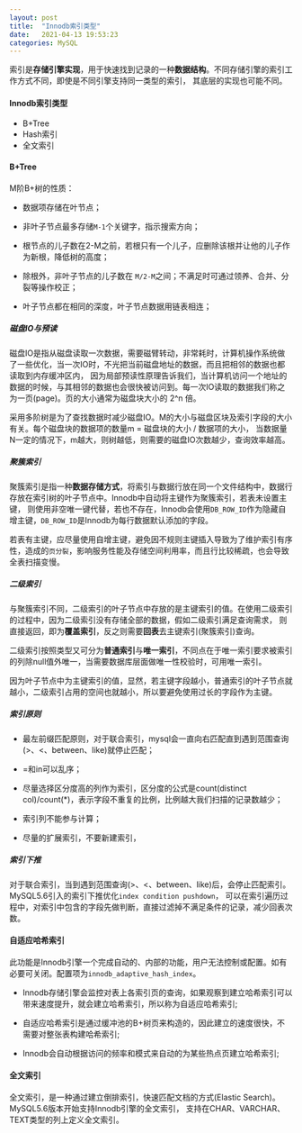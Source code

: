 ```yaml
---
layout: post
title:  "Innodb索引类型"
date:   2021-04-13 19:53:23
categories: MySQL
---
```


索引是**存储引擎实现**，用于快速找到记录的一种**数据结构**。不同存储引擎的索引工作方式不同，即使是不同引擎支持同一类型的索引，
其底层的实现也可能不同。

#### Innodb索引类型

* B+Tree 
* Hash索引
* 全文索引



#### B+Tree

M阶B+树的性质：

* 数据项存储在叶节点；

* 非叶子节点最多存储`M-1`个关键字，指示搜索方向；

* 根节点的儿子数在2-M之前，若根只有一个儿子，应删除该根并让他的儿子作为新根，降低树的高度；

* 除根外，非叶子节点的儿子数在 `M/2-M`之间；不满足时可通过领养、合并、分裂等操作校正；

* 叶子节点都在相同的深度，叶子节点数据用链表相连；


##### 磁盘IO与预读

磁盘IO是指从磁盘读取一次数据，需要磁臂转动，非常耗时，计算机操作系统做了一些优化，当一次IO时，不光把当前磁盘地址的数据，而且把相邻的数据也都读取到内存缓冲区内，
因为局部预读性原理告诉我们，当计算机访问一个地址的数据的时候，与其相邻的数据也会很快被访问到。每一次IO读取的数据我们称之为一页(page)。页的大小通常为磁盘块大小的 2^n 倍。

采用多阶树是为了查找数据时减少磁盘IO。M的大小与磁盘区块及索引字段的大小有关。每个磁盘块的数据项的数量m = 磁盘块的大小 / 数据项的大小，
当数据量N一定的情况下，m越大，则树越低，则需要的磁盘IO次数越少，查询效率越高。

##### 聚簇索引

聚簇索引是指一种**数据存储方式**，将索引与数据行放在同一个文件结构中，数据行存放在索引树的叶子节点中。Innodb中自动将主键作为聚簇索引，若表未设置主键，
则使用非空唯一键代替，若也不存在，Innodb会使用`DB_ROW_ID`作为隐藏自增主键，`DB_ROW_ID`是Innodb为每行数据默认添加的字段。

若表有主键，应尽量使用自增主键，避免因不规则主键插入导致为了维护索引有序性，造成的`页分裂`，影响服务性能及存储空间利用率，而且行比较稀疏，也会导致
全表扫描变慢。

##### 二级索引

与聚簇索引不同，二级索引的叶子节点中存放的是主键索引的值。在使用二级索引的过程中，因为二级索引没有存储全部的数据，假如二级索引满足查询需求，
则直接返回，即为**覆盖索引**，反之则需要**回表**去主键索引(聚簇索引)查询。

二级索引按照类型又可分为**普通索引**与**唯一索引**，不同点在于唯一索引要求被索引的列除null值外唯一，当需要数据库层面做唯一性校验时，可用唯一索引。

因为叶子节点中为主键索引的值，显然，若主键字段越小，普通索引的叶子节点就越小，二级索引占用的空间也就越小，所以要避免使用过长的字段作为主键。


##### 索引原则

* 最左前缀匹配原则，对于联合索引，mysql会一直向右匹配直到遇到范围查询(>、<、between、like)就停止匹配；

* =和in可以乱序；

* 尽量选择区分度高的列作为索引，区分度的公式是count(distinct col)/count(*)，表示字段不重复的比例，比例越大我们扫描的记录数越少；

* 索引列不能参与计算；

* 尽量的扩展索引，不要新建索引，

##### 索引下推

对于联合索引，当到遇到范围查询(>、<、between、like)后，会停止匹配索引。MySQL5.6引入的索引下推优化`index condition pushdown`，
可以在索引遍历过程中，对索引中包含的字段先做判断，直接过滤掉不满足条件的记录，减少回表次数。


#### 自适应哈希索引

此功能是Innodb引擎一个完成自动的、内部的功能，用户无法控制或配置。如有必要可关闭。配置项为`innodb_adaptive_hash_index`。

* Innodb存储引擎会监控对表上各索引页的查询，如果观察到建立哈希索引可以带来速度提升，就会建立哈希索引，所以称为自适应哈希索引;

* 自适应哈希索引是通过缓冲池的B+树页来构造的，因此建立的速度很快，不需要对整张表构建哈希索引;

* Innodb会自动根据访问的频率和模式来自动的为某些热点页建立哈希索引;


#### 全文索引

全文索引，是一种通过建立倒排索引，快速匹配文档的方式(Elastic Search)。MySQL5.6版本开始支持Innodb引擎的全文索引，
支持在CHAR、VARCHAR、TEXT类型的列上定义全文索引。
